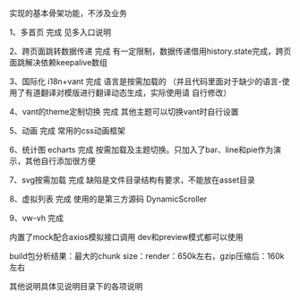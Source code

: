 实现的基本骨架功能，不涉及业务

1、多首页              完成 见多入口说明

2、跨页面跳转数据传递    完成 有一定限制，数据传递借用history.state完成，跨页面跳解决依赖keepalive数组

3、国际化 i18n+vant    完成 语言是按需加载的 （并且代码里面对于缺少的语言-使用了有道翻译对模版进行翻译动态生成，实际使用请 自行修改）

4、vant的theme定制切换  完成 其他主题可以切换vant时自行设置

5、动画                完成 常用的css动画框架

6、统计图 echarts      完成 按需加载及主题切换。只加入了bar、line和pie作为演示，其他自行添加很方便

7、svg按需加载         完成 缺陷是文件目录结构有要求，不能放在asset目录 

8、虚拟列表            完成 使用的是第三方源码 DynamicScroller

9、vw-vh              完成


内置了mock配合axios模拟接口调用  dev和preview模式都可以使用

build包分析结果：最大的chunk size：render：650k左右，gzip压缩后：160k左右

其他说明具体见说明目录下的各项说明
